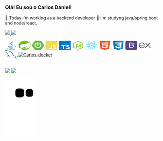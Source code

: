 ### Olá! Eu sou o Carlos Daniel!


🔭 Today i'm working as a backend developer
🌱 i'm studyng java/spring boot and node/react.
 <div>
  <a href="https://github.com/CarlosDanielS3">
  <img height="180em" src="https://github-readme-stats.vercel.app/api?username=CarlosDanielS3&show_icons=true&theme=NightOwl&include_all_commits=true&count_private=true"/>
  <img height="180em" src="https://github-readme-stats.vercel.app/api/top-langs/?username=CarlosDanielS3&layout=compact&langs_count=7&theme=NightOwl"/>
</div>
<div style="display: inline_block"><br>
  
  <img align="center" alt="Carlos-java" height="30" width="40" src="https://raw.githubusercontent.com/devicons/devicon/master/icons/java/java-original.svg">
  <img align="center" alt="Carlos-spring" height="30" width="40" src="https://raw.githubusercontent.com/devicons/devicon/master/icons/spring/spring-original.svg">
  <img align="center" alt="Carlos-springboot" height="30" width="40" src="https://raw.githubusercontent.com/thalesmacena/thalesmacena/master/.github/springboot-icon.svg">
  <img align="center" alt="Carlos-Js" height="30" width="40" src="https://raw.githubusercontent.com/devicons/devicon/master/icons/javascript/javascript-plain.svg">
  <img align="center" alt="Carlos-Ts" height="30" width="40" src="https://raw.githubusercontent.com/devicons/devicon/master/icons/typescript/typescript-plain.svg">
  <img align="center" alt="Carlos-nodejs" height="30" width="40" src="https://raw.githubusercontent.com/devicons/devicon/master/icons/nodejs/nodejs-original.svg">
  <img align="center" alt="Carlos-React" height="30" width="40" src="https://raw.githubusercontent.com/devicons/devicon/master/icons/react/react-original.svg">
  <img align="center" alt="Carlos-HTML" height="30" width="40" src="https://raw.githubusercontent.com/devicons/devicon/master/icons/html5/html5-original.svg">
  <img align="center" alt="Carlos-CSS" height="30" width="40" src="https://raw.githubusercontent.com/devicons/devicon/master/icons/css3/css3-original.svg">
  <img align="center" alt="Carlos-bootstrap" height="30" width="40" src="https://raw.githubusercontent.com/devicons/devicon/master/icons/bootstrap/bootstrap-plain.svg">
  <img align="center" alt="Carlos-express" height="30" width="40" src="https://raw.githubusercontent.com/devicons/devicon/master/icons/express/express-original.svg">
  <img align="center" alt="Carlos-mysql" height="30" width="40" src="https://raw.githubusercontent.com/devicons/devicon/master/icons/mysql/mysql-original.svg">
  <img align="center" alt="Carlos-docker" height="30" width="40" src="https://d1q6f0aelx0por.cloudfront.net/product-logos/library-docker-logo.png">


  
 
  
  ##
 
<div> 
  <a href = "mailto:gordonkoerich@gmail.com"><img src="https://img.shields.io/badge/-Gmail-%23333?style=for-the-badge&logo=gmail&logoColor=white" target="_blank"></a>
  <a href="https://www.linkedin.com/in/carlos-daniel-technology-enthusiast/" target="_blank"><img src="https://img.shields.io/badge/-LinkedIn-%230077B5?style=for-the-badge&logo=linkedin&logoColor=white" target="_blank"></a> 
 
  ![Snake animation](https://github.com/rafaballerini/rafaballerini/blob/output/github-contribution-grid-snake.svg)
 
</div>

